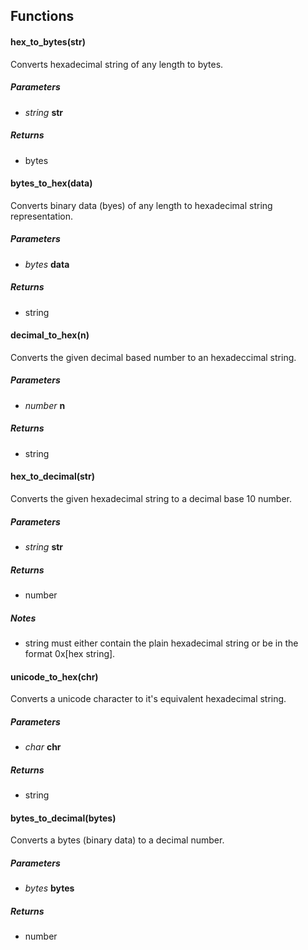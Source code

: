 

## Functions

#### hex\_to\_bytes(str)

Converts hexadecimal string of any length to bytes.

##### Parameters

- _string_ **str**

##### Returns

- bytes



#### bytes\_to\_hex(data)

Converts binary data (byes) of any length to hexadecimal string 
representation.

##### Parameters

- _bytes_ **data**

##### Returns

- string



#### decimal\_to\_hex(n)

Converts the given decimal based number to an hexadeccimal string.

##### Parameters

- _number_ **n**

##### Returns

- string



#### hex\_to\_decimal(str)

Converts the given hexadecimal string to a decimal base 10 number.

##### Parameters

- _string_ **str**

##### Returns

- number
##### Notes

- string must either contain the plain hexadecimal string or be in the format 0x[hex string].



#### unicode\_to\_hex(chr)

Converts a unicode character to it's equivalent hexadecimal string.

##### Parameters

- _char_ **chr**

##### Returns

- string



#### bytes\_to\_decimal(bytes)

Converts a bytes (binary data) to a decimal number.

##### Parameters

- _bytes_ **bytes**

##### Returns

- number



